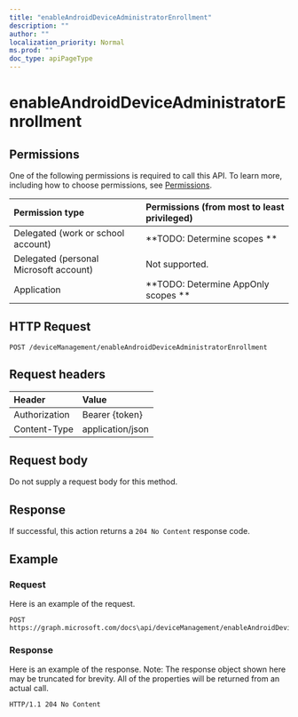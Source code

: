 ```yaml
---
title: "enableAndroidDeviceAdministratorEnrollment"
description: ""
author: ""
localization_priority: Normal
ms.prod: ""
doc_type: apiPageType
---
```


# enableAndroidDeviceAdministratorEnrollment



## Permissions
One of the following permissions is required to call this API. To learn more, including how to choose permissions, see [Permissions](/concepts/permissions-reference.md).

|Permission type|Permissions (from most to least privileged)|
|:---|:---|
|Delegated (work or school account)|**TODO: Determine scopes **|
|Delegated (personal Microsoft account)|Not supported.|
|Application|**TODO: Determine AppOnly scopes **|

## HTTP Request
<!-- {
  "blockType": "ignored"
}
-->
``` http
POST /deviceManagement/enableAndroidDeviceAdministratorEnrollment
```

## Request headers
|Header|Value|
|:---|:---|
|Authorization|Bearer {token}|
|Content-Type|application/json|

## Request body
Do not supply a request body for this method.

## Response
If successful, this action returns a `204 No Content` response code.

## Example

### Request
Here is an example of the request.
<!-- {
  "blockType": "request",
  "name": "devicemanagement_enableandroiddeviceadministratorenrollment"
}
-->
``` http
POST https://graph.microsoft.com/docs\api/deviceManagement/enableAndroidDeviceAdministratorEnrollment
```

### Response
Here is an example of the response. Note: The response object shown here may be truncated for brevity. All of the properties will be returned from an actual call.
<!-- {
  "blockType": "response",
  "truncated": true
}
-->
``` http
HTTP/1.1 204 No Content
```

